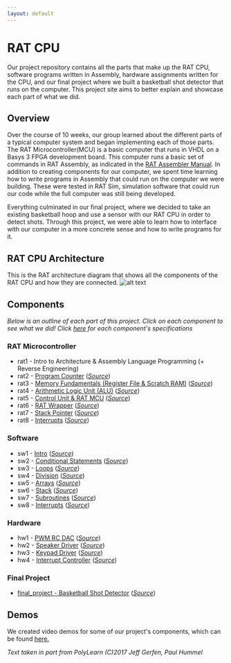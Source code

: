 ```yaml
---
layout: default
---
```


# RAT CPU
Our project repository contains all the parts that make up the RAT CPU, software programs written in Assembly, hardware assignments written for the CPU, and our final project where we built a basketball shot detector that runs on the computer. This project site aims to better explain and showcase each part of what we did.

## Overview
Over the course of 10 weeks, our group learned about the different parts of a typical computer system and began implementing each of those parts. The RAT Microcontroller(MCU) is a basic computer that runs in VHDL on a Basys 3 FPGA development board. This computer runs a basic set of commands in RAT Assembly, as indicated in the [RAT Assembler Manual][manual-link]. In addition to creating components for our computer, we spent time learning how to write programs in Assembly that could run on the computer we were building. These were tested in RAT Sim, simulation software that could run our code while the full computer was still being developed.

Everything culminated in our final project, where we decided to take an existing basketball hoop and use a sensor with our RAT CPU in order to detect shots. Through this project, we were able to learn how to interface with our computer in a more concrete sense and how to write programs for it.

## RAT CPU Architecture
This is the RAT architecture diagram that shows all the components of the RAT CPU and how they are connected.
![alt text][rat-architecture]

## Components
*Below is an outline of each part of this project. Click on each component to see what we did! Click [here][specs] for each component's specifications*

### RAT Microcontroller
* rat1 - Intro to Architecture & Assembly Language Programming (+ Reverse Engineering)
* rat2 - [Program Counter](https://jpanged.github.io/rat-cpu/rat2) ([*Source*](https://github.com/jpanged/rat-cpu/tree/master/rat2))
* rat3 - [Memory Fundamentals (Register File & Scratch RAM)](https://jpanged.github.io/rat-cpu/rat3) ([*Source*](https://github.com/jpanged/rat-cpu/tree/master/rat3))
* rat4 - [Arithmetic Logic Unit (ALU)](https://jpanged.github.io/rat-cpu/rat4) ([*Source*](https://github.com/jpanged/rat-cpu/tree/master/rat4))
* rat5 - [Control Unit & RAT MCU](https://jpanged.github.io/rat-cpu/rat5) ([*Source*](https://github.com/jpanged/rat-cpu/tree/master/rat5))
* rat6 - [RAT Wrapper](https://jpanged.github.io/rat-cpu/rat6) ([*Source*](https://github.com/jpanged/rat-cpu/tree/master/rat6))
* rat7 - [Stack Pointer](https://jpanged.github.io/rat-cpu/rat7) ([*Source*](https://github.com/jpanged/rat-cpu/tree/master/rat7))
* rat8 - [Interrupts](https://jpanged.github.io/rat-cpu/rat8) ([*Source*](https://github.com/jpanged/rat-cpu/tree/master/rat8))

### Software
* sw1 - [Intro](https://jpanged.github.io/rat-cpu/sw1) ([*Source*](https://github.com/jpanged/rat-cpu/tree/master/sw1))
* sw2 - [Conditional Statements](https://jpanged.github.io/rat-cpu/sw2) ([*Source*](https://github.com/jpanged/rat-cpu/tree/master/sw2))
* sw3 - [Loops](https://jpanged.github.io/rat-cpu/sw3) ([*Source*](https://github.com/jpanged/rat-cpu/tree/master/sw3))
* sw4 - [Division](https://jpanged.github.io/rat-cpu/sw4) ([*Source*](https://github.com/jpanged/rat-cpu/tree/master/sw4))
* sw5 - [Arrays](https://jpanged.github.io/rat-cpu/sw5) ([*Source*](https://github.com/jpanged/rat-cpu/tree/master/sw5))
* sw6 - [Stack](https://jpanged.github.io/rat-cpu/sw6) ([*Source*](https://github.com/jpanged/rat-cpu/tree/master/sw6))
* sw7 - [Subroutines](https://jpanged.github.io/rat-cpu/sw7) ([*Source*](https://github.com/jpanged/rat-cpu/tree/master/sw7))
* sw8 - [Interrupts](https://jpanged.github.io/rat-cpu/sw8) ([*Source*](https://github.com/jpanged/rat-cpu/tree/master/sw8))

### Hardware
* hw1 - [PWM RC DAC](https://jpanged.github.io/rat-cpu/hw1) ([*Source*](https://github.com/jpanged/rat-cpu/tree/master/hw1))
* hw2 - [Speaker Driver](https://jpanged.github.io/rat-cpu/hw2) ([*Source*](https://github.com/jpanged/rat-cpu/tree/master/hw2))
* hw3 - [Keypad Driver](https://jpanged.github.io/rat-cpu/hw3) ([*Source*](https://github.com/jpanged/rat-cpu/tree/master/hw3))
* hw4 - [Interrupt Controller](https://jpanged.github.io/rat-cpu/hw4) ([*Source*](https://github.com/jpanged/rat-cpu/tree/master/hw4))

### Final Project
* [final_project - Basketball Shot Detector](https://jpanged.github.io/rat-cpu/final_project) ([*Source*](https://github.com/jpanged/rat-cpu/tree/master/final_project))

## Demos
We created video demos for some of our project's components, which can be found [here.](https://jpanged.github.io/rat-cpu/demos)

*Text taken in part from PolyLearn (C)2017 Jeff Gerfen, Paul Hummel*

<!-- Links -->
[rat-architecture]: https://i.imgur.com/mDBrb0T.jpg "RAT Architecture"
[manual-link]: http://bit.ly/2HK4QvG
[specs]: http://bit.ly/2HJUdJ6
